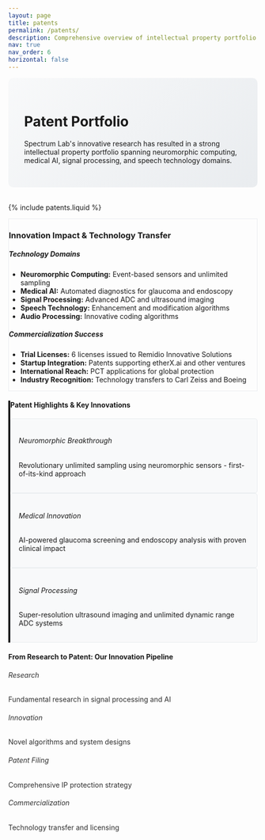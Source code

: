 ```yaml
---
layout: page
title: patents
permalink: /patents/
description: Comprehensive overview of intellectual property portfolio and patent innovations at Spectrum Lab
nav: true
nav_order: 6
horizontal: false
---
```


<div class="page-header mb-4">
  <h1 class="display-4 text-center text-primary mb-3">
    <i class="fas fa-lightbulb mr-3"></i>
    Patent Portfolio
  </h1>
  <p class="lead text-center text-muted">
    Spectrum Lab's innovative research has resulted in a strong intellectual property portfolio 
    spanning neuromorphic computing, medical AI, signal processing, and speech technology domains.
  </p>
</div>

{% include patents.liquid %}

<div class="innovation-impact mt-5 p-4 bg-light rounded">
  <h3 class="text-center mb-4">
    <i class="fas fa-rocket text-primary mr-2"></i>
    Innovation Impact & Technology Transfer
  </h3>
  <div class="row">
    <div class="col-md-6">
      <h5><i class="fas fa-cogs text-warning mr-2"></i>Technology Domains</h5>
      <ul class="list-unstyled">
        <li><i class="fas fa-check text-success mr-2"></i><strong>Neuromorphic Computing:</strong> Event-based sensors and unlimited sampling</li>
        <li><i class="fas fa-check text-success mr-2"></i><strong>Medical AI:</strong> Automated diagnostics for glaucoma and endoscopy</li>
        <li><i class="fas fa-check text-success mr-2"></i><strong>Signal Processing:</strong> Advanced ADC and ultrasound imaging</li>
        <li><i class="fas fa-check text-success mr-2"></i><strong>Speech Technology:</strong> Enhancement and modification algorithms</li>
        <li><i class="fas fa-check text-success mr-2"></i><strong>Audio Processing:</strong> Innovative coding algorithms</li>
      </ul>
    </div>
    <div class="col-md-6">
      <h5><i class="fas fa-handshake text-info mr-2"></i>Commercialization Success</h5>
      <ul class="list-unstyled">
        <li><i class="fas fa-building text-primary mr-2"></i><strong>Trial Licenses:</strong> 6 licenses issued to Remidio Innovative Solutions</li>
        <li><i class="fas fa-rocket text-primary mr-2"></i><strong>Startup Integration:</strong> Patents supporting etherX.ai and other ventures</li>
        <li><i class="fas fa-globe text-primary mr-2"></i><strong>International Reach:</strong> PCT applications for global protection</li>
        <li><i class="fas fa-award text-primary mr-2"></i><strong>Industry Recognition:</strong> Technology transfers to Carl Zeiss and Boeing</li>
      </ul>
    </div>
  </div>
</div>

<div class="patent-highlights mt-4 p-4 border-left-4 border-primary bg-white rounded shadow-sm">
  <h4 class="text-primary mb-3">
    <i class="fas fa-star mr-2"></i>
    Patent Highlights & Key Innovations
  </h4>
  <div class="row">
    <div class="col-md-4">
      <div class="highlight-item mb-3">
        <h6 class="font-weight-bold text-success">
          <i class="fas fa-brain mr-2"></i>Neuromorphic Breakthrough
        </h6>
        <p class="small mb-0">Revolutionary unlimited sampling using neuromorphic sensors - first-of-its-kind approach</p>
      </div>
    </div>
    <div class="col-md-4">
      <div class="highlight-item mb-3">
        <h6 class="font-weight-bold text-info">
          <i class="fas fa-eye mr-2"></i>Medical Innovation
        </h6>
        <p class="small mb-0">AI-powered glaucoma screening and endoscopy analysis with proven clinical impact</p>
      </div>
    </div>
    <div class="col-md-4">
      <div class="highlight-item mb-3">
        <h6 class="font-weight-bold text-warning">
          <i class="fas fa-wave-square mr-2"></i>Signal Processing
        </h6>
        <p class="small mb-0">Super-resolution ultrasound imaging and unlimited dynamic range ADC systems</p>
      </div>
    </div>
  </div>
</div>

<div class="patent-process mt-4 p-4 bg-gradient-primary text-white rounded">
  <h4 class="mb-3">
    <i class="fas fa-route text-white mr-2"></i>
    From Research to Patent: Our Innovation Pipeline
  </h4>
  <div class="row">
    <div class="col-md-3 text-center mb-3">
      <div class="process-step">
        <i class="fas fa-flask fa-2x mb-2"></i>
        <h6>Research</h6>
        <p class="small">Fundamental research in signal processing and AI</p>
      </div>
    </div>
    <div class="col-md-3 text-center mb-3">
      <div class="process-step">
        <i class="fas fa-cog fa-2x mb-2"></i>
        <h6>Innovation</h6>
        <p class="small">Novel algorithms and system designs</p>
      </div>
    </div>
    <div class="col-md-3 text-center mb-3">
      <div class="process-step">
        <i class="fas fa-file-alt fa-2x mb-2"></i>
        <h6>Patent Filing</h6>
        <p class="small">Comprehensive IP protection strategy</p>
      </div>
    </div>
    <div class="col-md-3 text-center mb-3">
      <div class="process-step">
        <i class="fas fa-handshake fa-2x mb-2"></i>
        <h6>Commercialization</h6>
        <p class="small">Technology transfer and licensing</p>
      </div>
    </div>
  </div>
</div>

<style>
.page-header {
  background: linear-gradient(135deg, #f8f9fa 0%, #e9ecef 100%);
  padding: 2rem;
  border-radius: 10px;
  margin-bottom: 2rem;
}

.border-left-4 {
  border-left: 4px solid;
}

.highlight-item {
  background: #f8f9fa;
  padding: 1rem;
  border-radius: 5px;
  border: 1px solid #e9ecef;
}

.innovation-impact {
  border: 1px solid #e9ecef;
}

.bg-gradient-primary {
  background: linear-gradient(135deg, var(--global-theme-color) 0%, #0056b3 100%);
}

.process-step {
  opacity: 0.9;
}

.process-step:hover {
  opacity: 1;
  transform: translateY(-3px);
  transition: all 0.3s ease;
}
</style>
